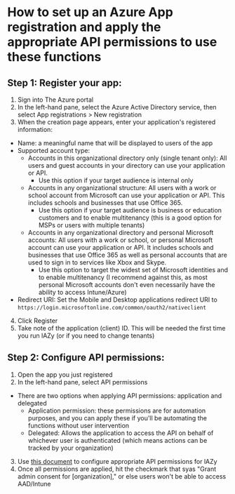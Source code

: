 # How to set up an Azure App registration and apply the appropriate API permissions to use these functions

## Step 1: Register your app:
1. Sign into The Azure portal
2. In the left-hand pane, select the Azure Active Directory service, then select App registrations > New registration
3. When the creation page appears, enter your application's registered information:
  * Name: a meaningful name that will be displayed to users of the app
  * Supported account type:
    * Accounts in this organizational directory only (single tenant only): All users and guest accounts in your directory can use your application or API.
      * Use this option if your target audience is internal only
    * Accounts in any organizational structure: All users with a work or school account from Microsoft can use your application or API. This includes schools and businesses that use Office 365.
      * Use this option if your target audience is business or education customers and to enable multitenancy (this is a good option for MSPs or users with multiple tenants)
    * Accounts in any organizational directory and personal Microsoft accounts: All users with a work or school, or personal Microsoft account can use your application or API. It includes schools and businesses that use Office 365 as well as personal accounts that are used to sign in to services like Xbox and Skype.
      * Use this option to target the widest set of Microsoft identities and to enable multitenancy (I recommend against this, as most personal Microsoft accounts don't even necessarily have the ability to access Intune/Azure)
  * Redirect URI: Set the Mobile and Desktop applications redirect URI to `https://login.microsoftonline.com/common/oauth2/nativeclient`
4. Click Register
5. Take note of the application (client) ID. This will be needed the first time you run lAZy (or if you need to change tenants)

## Step 2: Configure API permissions: 
1. Open the app you just registered
2. In the left-hand pane, select API permissions
  * There are two options when applying API permissions: application and delegated
    * Application permission: these permissions are for automation purposes, and you can apply these if you'll be automating the functions without user intervention
    * Delegated: Allows the application to access the API on behalf of whichever user is authenticated (which means actions can be tracked by your organization)
3. Use [this document](https://github.com/iBowler1995/LazyAzureAdministrator/blob/main/Knowledge%20Base/API%20Permissions.md) to configure appropriate API permissions for lAZy
4. Once all permissions are applied, hit the checkmark that syas "Grant admin consent for [organization]," or else users won't be able to access AAD/Intune
